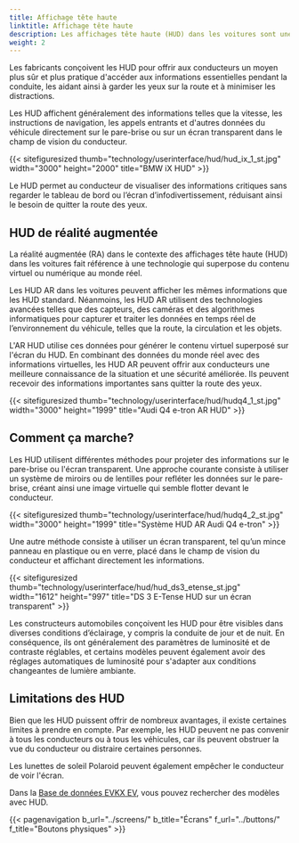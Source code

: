 ```yaml
---
title: Affichage tête haute
linktitle: Affichage tête haute
description: Les affichages tête haute (HUD) dans les voitures sont une technologie avancée qui projette des informations sur le pare-brise ou sur un écran transparent, permettant au conducteur de visualiser les données essentielles sans quitter la route des yeux.
weight: 2
---
```

<!-- markdownlint-disable MD033 -->

Les fabricants conçoivent les HUD pour offrir aux conducteurs un moyen plus sûr et plus pratique d'accéder aux informations essentielles pendant la conduite, les aidant ainsi à garder les yeux sur la route et à minimiser les distractions.

Les HUD affichent généralement des informations telles que la vitesse, les instructions de navigation, les appels entrants et d'autres données du véhicule directement sur le pare-brise ou sur un écran transparent dans le champ de vision du conducteur.

{{< sitefiguresized thumb="technology/userinterface/hud/hud_ix_1_st.jpg" width="3000" height="2000" title="BMW iX HUD" >}}

Le HUD permet au conducteur de visualiser des informations critiques sans regarder le tableau de bord ou l’écran d’infodivertissement, réduisant ainsi le besoin de quitter la route des yeux.

## HUD de réalité augmentée

La réalité augmentée (RA) dans le contexte des affichages tête haute (HUD) dans les voitures fait référence à une technologie qui superpose du contenu virtuel ou numérique au monde réel.

Les HUD AR dans les voitures peuvent afficher les mêmes informations que les HUD standard. Néanmoins, les HUD AR utilisent des technologies avancées telles que des capteurs, des caméras et des algorithmes informatiques pour capturer et traiter les données en temps réel de l’environnement du véhicule, telles que la route, la circulation et les objets.

L'AR HUD utilise ces données pour générer le contenu virtuel superposé sur l'écran du HUD. En combinant des données du monde réel avec des informations virtuelles, les HUD AR peuvent offrir aux conducteurs une meilleure connaissance de la situation et une sécurité améliorée. Ils peuvent recevoir des informations importantes sans quitter la route des yeux.

{{< sitefiguresized thumb="technology/userinterface/hud/hudq4_1_st.jpg" width="3000" height="1999" title="Audi Q4 e-tron AR HUD" >}}

## Comment ça marche?

Les HUD utilisent différentes méthodes pour projeter des informations sur le pare-brise ou l'écran transparent. Une approche courante consiste à utiliser un système de miroirs ou de lentilles pour refléter les données sur le pare-brise, créant ainsi une image virtuelle qui semble flotter devant le conducteur.

{{< sitefiguresized thumb="technology/userinterface/hud/hudq4_2_st.jpg" width="3000" height="1999" title="Système HUD AR Audi Q4 e-tron" >}}

Une autre méthode consiste à utiliser un écran transparent, tel qu’un mince panneau en plastique ou en verre, placé dans le champ de vision du conducteur et affichant directement les informations.

{{< sitefiguresized thumb="technology/userinterface/hud/hud_ds3_etense_st.jpg" width="1612" height="997" title="DS 3 E-Tense HUD sur un écran transparent" >}}

Les constructeurs automobiles conçoivent les HUD pour être visibles dans diverses conditions d’éclairage, y compris la conduite de jour et de nuit. En conséquence, ils ont généralement des paramètres de luminosité et de contraste réglables, et certains modèles peuvent également avoir des réglages automatiques de luminosité pour s'adapter aux conditions changeantes de lumière ambiante.

## Limitations des HUD

Bien que les HUD puissent offrir de nombreux avantages, il existe certaines limites à prendre en compte. Par exemple, les HUD peuvent ne pas convenir à tous les conducteurs ou à tous les véhicules, car ils peuvent obstruer la vue du conducteur ou distraire certaines personnes.

Les lunettes de soleil Polaroid peuvent également empêcher le conducteur de voir l'écran.

Dans la [Base de données EVKX EV](../../evsearch/), vous pouvez rechercher des modèles avec HUD.

{{< pagenavigation b_url="../screens/" b_title="Écrans" f_url="../buttons/" f_title="Boutons physiques" >}}